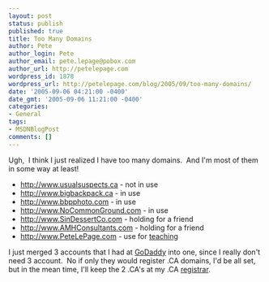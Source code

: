 ```yaml
---
layout: post
status: publish
published: true
title: Too Many Domains
author: Pete
author_login: Pete
author_email: pete.lepage@pobox.com
author_url: http://petelepage.com
wordpress_id: 1878
wordpress_url: http://petelepage.com/blog/2005/09/too-many-domains/
date: '2005-09-06 04:21:00 -0400'
date_gmt: '2005-09-06 11:21:00 -0400'
categories:
- General
tags:
- MSDNBlogPost
comments: []
---
```

<p>Ugh,&nbsp; I think I just realized I have too many domains.&nbsp; And I'm most of them in some way at least!</p>
<ul>
<li><a href="http://www.usualsuspects.ca">http://www.usualsuspects.ca</a> - not in use</li>
<li><a href="http://www.bigbackpack.ca">http://www.bigbackpack.ca</a> - in use</li>
<li><a href="http://www.bbpphoto.com">http://www.bbpphoto.com</a> - in use</li>
<li><a href="http://www.NoCommonGround.com">http://www.NoCommonGround.com</a> - in use</li>
<li><a href="http://www.SinDessertCo.com">http://www.SinDessertCo.com</a> - holding for a friend</li>
<li><a href="http://www.AMHConsultants.com">http://www.AMHConsultants.com</a> - holding for a friend</li>
<li><a href="http://www.PeteLePage.com">http://www.PeteLePage.com</a> - use for <a href="http://www.pcnw.org/school/workshops.php#online">teaching</a></li>
</ul>
<p>I just merged 3 accounts that I had at <a href="http://www.godaddy.com">GoDaddy</a> into one, since I really don't need&nbsp;3 account.&nbsp; No if only they would register .CA domains, I'd be all set, but in the mean time, I'll keep the 2 .CA's at my .CA <a href="http://www.easydns.ca">registrar</a>.</p>
